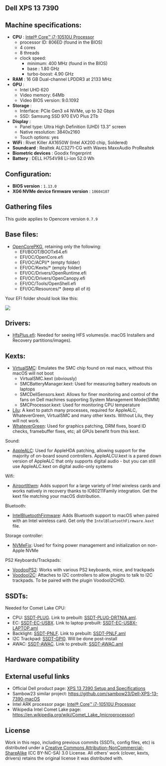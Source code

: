 Dell XPS 13 7390
---

Machine specifications:
---
- **CPU** : [Intel® Core™ i7-10510U Processor](https://ark.intel.com/content/www/us/en/ark/products/196449/intel-core-i710510u-processor-8m-cache-up-to-4-90-ghz.html)
  - processor ID: 806ED (found in the BIOS)
  - 4 cores
  - 8 threads
  - clock speed: 
    - minimum: 400 MHz (found in the BIOS)
    - base : 1.80 GHz 
    - turbo-boost: 4.90 GHz
- **RAM** : 16 GB Dual-channel LPDDR3 at 2133 MHz
- **GPU** : 
  - Intel UHD 620
  - Video memory: 64Mb
  - Video BIOS version: 9.0.1092
- **Storage** : 
  - Interface: PCIe Gen3 x4 NVMe, up to 32 Gbps
  - SSD: Samsung SSD 970 EVO Plus 2Tb
- **Display** : 
  - Panel type: Ultra High Definition (UHD) 13.3" screen
  - Native resolution: 3840x2160 
  - Touch options: yes
- **WiFi** : Rivet Killer AX1650W (Intel AX200 chip, Soldered)
- **Soundcard** : Realtek ALC3271-CG with Waves MaxxAudio ProRealtek
- **Biometric devices** : Goodix fingerprint
- **Battery** : DELL H754V98 Li-ion 52.0 Wh

Configuration:
---
- **BIOS version** : `1.13.0`
- **XG6 NVMe device firmware version** : `10604107`

Gathering files
---

This guide applies to Opencore version `0.7.9`

Base files:
----

- [OpenCorePKG](https://github.com/acidanthera/OpenCorePkg/releases/), retaining only the following:
  - EFI/BOOT/BOOTx64.efi
  - EFI/OC/OpenCore.efi
  - EFI/OC/ACPI/* (empty folder)
  - EFI/OC/Kexts/* (empty folder)
  - EFI/OC/Drivers/OpenRuntime.efi
  - EFI/OC/Drivers/OpenCanopy.efi
  - EFI/OC/Tools/OpenShell.efi
  - EFI/OC/Resources/* (keep all of it)

Your EFI folder should look like this:

<img src="https://i.imgur.com/LqptJp3.png"/>

Drivers:
----
- [HfsPlus.efi](https://github.com/acidanthera/OcBinaryData/blob/master/Drivers/HfsPlus.efi): Needed for seeing HFS volumes(ie. macOS Installers and Recovery partitions/images).

Kexts:
----

- [VirtualSMC](https://github.com/acidanthera/VirtualSMC/releases): Emulates the SMC chip found on real macs, without this macOS will not boot
  - VirtualSMC.kext (obviously)
  - SMCBatteryManager.kext: Used for measuring battery readouts on laptops
  - SMCDellSensors.kext: Allows for finer monitoring and control of the fans on Dell machines supporting System Management Mode(SMM)
  - SMCProcessor.kext: Used for monitoring CPU temperature
- [Lilu](https://github.com/acidanthera/Lilu/releases): A kext to patch many processes, required for AppleALC, WhateverGreen, VirtualSMC and many other kexts. Without Lilu, they will not work.
- [WhateverGreen](https://github.com/acidanthera/WhateverGreen/releases): Used for graphics patching, DRM fixes, board ID checks, framebuffer fixes, etc; all GPUs benefit from this kext.

Sound:
- [AppleALC](https://github.com/acidanthera/AppleALC/releases): Used for AppleHDA patching, allowing support for the majority of on-board sound controllers. AppleALCU.kext is a pared down version of AppleALC that only supports digital audio - but you can still use AppleALC.kext on digital audio-only systems

Wifi:
- [AirportItlwm](https://github.com/OpenIntelWireless/itlwm/releases): Adds support for a large variety of Intel wireless cards and works natively in recovery thanks to IO80211Family integration. Get the kext file matching your macOS distribution.

Bluetooth:
- [IntelBluetoothFirmware](https://github.com/OpenIntelWireless/IntelBluetoothFirmware/releases): Adds Bluetooth support to macOS when paired with an Intel wireless card. Get only the `IntelBluetoothFirmware.kext` file.

Storage controller:
- [NVMeFix](https://github.com/acidanthera/NVMeFix/releases): Used for fixing power management and initialization on non-Apple NVMe

PS2 Keyboards/Trackpads:
- [VoodooPS2](https://github.com/acidanthera/VoodooPS2/releases): Works with various PS2 keyboards, mice, and trackpads
- [VoodooI2C](https://github.com/VoodooI2C/VoodooI2C/releases): Attaches to I2C controllers to allow plugins to talk to I2C trackpads. To be paired with the plugin VoodooI2CHID.

SSDTs:
----
Needed for Comet Lake CPU:

- CPU: [SSDT-PLUG](https://dortania.github.io/Getting-Started-With-ACPI/Universal/plug.html). Link to prebuilt: [SSDT-PLUG-DRTNIA.aml](https://github.com/dortania/Getting-Started-With-ACPI/blob/master/extra-files/compiled/SSDT-PLUG-DRTNIA.aml).
- EC: [SSDT-EC-USBX](https://dortania.github.io/Getting-Started-With-ACPI/Universal/ec-fix.html). Link to laptop prebuilt: [SSDT-EC-USBX-LAPTOP.aml](https://github.com/dortania/Getting-Started-With-ACPI/blob/master/extra-files/compiled/SSDT-EC-USBX-LAPTOP.aml)
- Backlight: [SSDT-PNLF](https://dortania.github.io/Getting-Started-With-ACPI/Laptops/backlight.html). Link to prebuilt: [SSDT-PNLF.aml](https://github.com/dortania/Getting-Started-With-ACPI/blob/master/extra-files/compiled/SSDT-PNLF.aml)
- I2C Trackpad: [SSDT-GPI0](https://dortania.github.io/Getting-Started-With-ACPI/Laptops/trackpad.html). Will be done post-install
- AWAC: [SSDT-AWAC](https://dortania.github.io/Getting-Started-With-ACPI/Universal/awac.html). Link to prebuilt: [SSDT-AWAC.aml](https://github.com/dortania/Getting-Started-With-ACPI/blob/master/extra-files/compiled/SSDT-AWAC.aml)

## Hardware compatibility

External useful links
---
- Official Dell product page: [XPS 13 7390 Setup and Specifications](https://www.dell.com/support/manuals/en-us/xps-13-7390-laptop/xps-7390-setup-and-specifications/specifications-of-xps-13-7390?guid=guid-7c9f07ce-626e-44ca-be3a-a1fb036413f9&lang=en-us)
- Sambow23 similar project: https://github.com/sambow23/Dell-XPS-13-7390-macOS
- Intel ARK processor page: [Intel® Core™ i7-10510U Processor](https://ark.intel.com/content/www/us/en/ark/products/196449/intel-core-i710510u-processor-8m-cache-up-to-4-90-ghz.html)
- Wikipedia Intel Comet Lake page: https://en.wikipedia.org/wiki/Comet_Lake_(microprocessor)

License
-----

Work in this repo, including previous commits (SSDTs, config files, etc) is distributed under a [Creative Commons Attribution-NonCommercial-ShareAlike](https://creativecommons.org/licenses/by-nc-sa/3.0/) (CC BY-NC-SA) 3.0 License. All others' work (clover, kexts, drivers) retains the original license it was distributed with.


